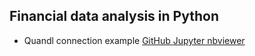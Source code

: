 ## Financial data analysis in Python

*  Quandl connection example [ GitHub ](https://github.com/yev-dev/financial-data-analysis/blob/master/jupyter-nbs/quandl-test.ipynb) [ Jupyter nbviewer ](https://nbviewer.jupyter.org/github/yev-dev/financial-data-analysis/blob/master/jupyter-nbs/quandl-test.ipynb) 
